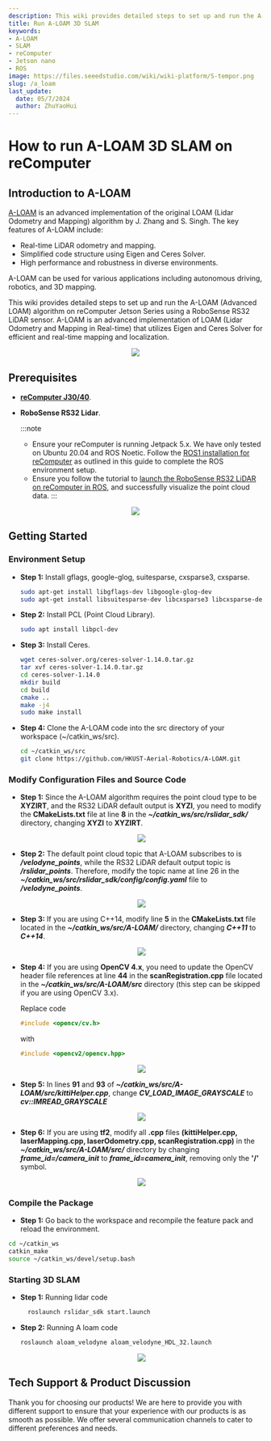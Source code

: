 ```yaml
---
description: This wiki provides detailed steps to set up and run the A-LOAM algorithm on reComputer Jetson using a RoboSense RS32 LiDAR sensor.
title: Run A-LOAM 3D SLAM
keywords:
- A-LOAM
- SLAM
- reComputer
- Jetson nano
- ROS
image: https://files.seeedstudio.com/wiki/wiki-platform/S-tempor.png
slug: /a_loam
last_update:
  date: 05/7/2024
  author: ZhuYaoHui
---
```

# How to run A-LOAM 3D SLAM on reComputer

## Introduction to A-LOAM

[A-LOAM](https://github.com/HKUST-Aerial-Robotics/A-LOAM/tree/devel) is an advanced implementation of the original LOAM (Lidar Odometry and Mapping) algorithm by J. Zhang and S. Singh. The key features of A-LOAM include:
- Real-time LiDAR odometry and mapping.
- Simplified code structure using Eigen and Ceres Solver.
- High performance and robustness in diverse environments.

A-LOAM can be used for various applications including autonomous driving, robotics, and 3D mapping.

This wiki provides detailed steps to set up and run the A-LOAM (Advanced LOAM) algorithm on reComputer Jetson Series using a RoboSense RS32 LiDAR sensor. A-LOAM is an advanced implementation of LOAM (Lidar Odometry and Mapping in Real-time) that utilizes Eigen and Ceres Solver for efficient and real-time mapping and localization.
  <div align="center">
      <img width={800} 
      src="https://files.seeedstudio.com/wiki/robotics/software/aloam/fig0.gif" />
  </div>

## Prerequisites
- __[reComputer J30/40](https://www.seeedstudio.com/reComputer-J4012-p-5586.html)__.

- __RoboSense RS32 Lidar__.

  :::note
    - Ensure your reComputer is running Jetpack 5.x. We have only tested on Ubuntu 20.04 and ROS Noetic. Follow the [ROS1 installation for reComputer](/installing_ros1) as outlined in this guide to complete the ROS environment setup.
    - Ensure you follow the tutorial to [launch the RoboSense RS32 LiDAR on reComputer in ROS](/robosense_lidar), and successfully visualize the point cloud data.
  :::

<div align="center">
    <img width={700} 
     src="https://files.seeedstudio.com/wiki/reComputer-Jetson/A608/recomputerj4012.jpg" />
</div>

## Getting Started

### Environment Setup
 - **Step 1:** Install gflags, google-glog, suitesparse, cxsparse3, cxsparse.
    ```bash
    sudo apt-get install libgflags-dev libgoogle-glog-dev
    sudo apt-get install libsuitesparse-dev libcxsparse3 libcxsparse-dev
    ```
- **Step 2:** Install PCL (Point Cloud Library).
  ```bash
  sudo apt install libpcl-dev
  ```
- **Step 3:** Install Ceres.
  ```bash
  wget ceres-solver.org/ceres-solver-1.14.0.tar.gz
  tar xvf ceres-solver-1.14.0.tar.gz
  cd ceres-solver-1.14.0
  mkdir build
  cd build
  cmake ..
  make -j4 
  sudo make install
  ```
- **Step 4:** Clone the A-LOAM code into the src directory of your workspace (~/catkin_ws/src).
  ```bash
  cd ~/catkin_ws/src
  git clone https://github.com/HKUST-Aerial-Robotics/A-LOAM.git
  ```
### Modify Configuration Files and Source Code

- **Step 1:** Since the A-LOAM algorithm requires the point cloud type to be **XYZIRT**, and the RS32 LiDAR default output is **XYZI**, you need to modify the **CMakeLists.txt** file at line **8** in the **_~/catkin_ws/src/rslidar_sdk/_** directory, changing **XYZI** to **XYZIRT**.
  <div align="center">
      <img width={400} 
      src="https://files.seeedstudio.com/wiki/robotics/software/aloam/fig1.png" />
  </div>

- **Step 2:** The default point cloud topic that A-LOAM subscribes to is **_/velodyne_points_**, while the RS32 LiDAR default output topic is **_/rslidar_points_**. Therefore, modify the topic name at line 26 in the **_~/catkin_ws/src/rslidar_sdk/config/config.yaml_** file to **_/velodyne_points_**.
  <div align="center">
      <img width={400} 
      src="https://files.seeedstudio.com/wiki/robotics/software/aloam/fig2.png" />
  </div>

- **Step 3:** If you are using C++14, modify line **5** in the **CMakeLists.txt** file located in the **_~/catkin_ws/src/A-LOAM/_** directory, changing **_C++11_** to **_C++14_**.
  <div align="center">
      <img width={400} 
      src="https://files.seeedstudio.com/wiki/robotics/software/aloam/fig3.png" />
  </div>

- **Step 4:** If you are using **OpenCV 4.x**, you need to update the OpenCV header file references at line **44** in the **scanRegistration.cpp** file located in the **_~/catkin_ws/src/A-LOAM/src_** directory (this step can be skipped if you are using OpenCV 3.x).

  Replace code
  ```c++
  #include <opencv/cv.h>
  ```
  
  with
  ```c++
  #include <opencv2/opencv.hpp>
  ```

  <div align="center">
      <img width={400} 
      src="https://files.seeedstudio.com/wiki/robotics/software/aloam/fig4.png" />
  </div>

- **Step 5:** In lines **91** and **93** of **_~/catkin_ws/src/A-LOAM/src/kittiHelper.cpp_**, change **_CV_LOAD_IMAGE_GRAYSCALE_** to **_cv::IMREAD_GRAYSCALE_**
  <div align="center">
      <img width={400} 
      src="https://files.seeedstudio.com/wiki/robotics/software/aloam/fig5.png" />
  </div>

- **Step 6:** If you are using **tf2**, modify all **.cpp** files **(kittiHelper.cpp, laserMapping.cpp, laserOdometry.cpp, scanRegistration.cpp)** in the **_~/catkin_ws/src/A-LOAM/src/_** directory by changing **_frame_id=/camera_init_** to **_frame_id=camera_init_**, removing only the **'/'** symbol.
  <div align="center">
      <img width={400} 
      src="https://files.seeedstudio.com/wiki/robotics/software/aloam/fig6.png" />
  </div>

### Compile the Package

-  **Step 1:** Go back to the workspace and recompile the feature pack and reload the environment.
  ```bash
  cd ~/catkin_ws
  catkin_make
  source ~/catkin_ws/devel/setup.bash
  ```

### Starting 3D SLAM
- **Step 1:** Running lidar code
  ```bash
    roslaunch rslidar_sdk start.launch
  ```
- **Step 2:** Running A loam code
  ```bash
  roslaunch aloam_velodyne aloam_velodyne_HDL_32.launch
  ```
  <div align="center">
      <img width={800} 
      src="https://files.seeedstudio.com/wiki/robotics/software/aloam/fig7.png" />
  </div>


## Tech Support & Product Discussion

Thank you for choosing our products! We are here to provide you with different support to ensure that your experience with our products is as smooth as possible. We offer several communication channels to cater to different preferences and needs.

<div class="button_tech_support_container">
<a href="https://forum.seeedstudio.com/" class="button_forum"></a> 
<a href="https://www.seeedstudio.com/contacts" class="button_email"></a>
</div>

<div class="button_tech_support_container">
<a href="https://discord.gg/eWkprNDMU7" class="button_discord"></a> 
<a href="https://github.com/Seeed-Studio/wiki-documents/discussions/69" class="button_discussion"></a>
</div>